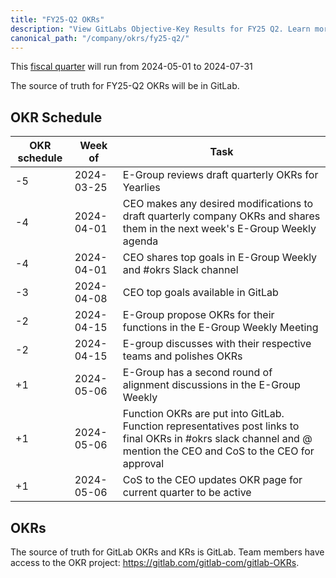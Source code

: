 ```yaml
---
title: "FY25-Q2 OKRs"
description: "View GitLabs Objective-Key Results for FY25 Q2. Learn more here!"
canonical_path: "/company/okrs/fy25-q2/"
---
```


This [fiscal quarter](/handbook/finance/#fiscal-year) will run from 2024-05-01 to 2024-07-31

The source of truth for FY25-Q2 OKRs will be in GitLab.

## OKR Schedule

| OKR schedule | Week of | Task |
| ------ | ------ | ------ |
| -5 | 2024-03-25 | E-Group reviews draft quarterly OKRs for Yearlies |
| -4 | 2024-04-01 | CEO makes any desired modifications to draft quarterly company OKRs and shares them in the next week's E-Group Weekly agenda |
| -4 | 2024-04-01| CEO shares top goals in E-Group Weekly and #okrs Slack channel |
| -3 | 2024-04-08 | CEO top goals available in GitLab |
| -2 | 2024-04-15 | E-Group propose OKRs for their functions in the E-Group Weekly Meeting |
| -2 | 2024-04-15| E-group discusses with their respective teams and polishes OKRs |
| +1 | 2024-05-06 | E-Group has a second round of alignment discussions in the E-Group Weekly |
| +1 | 2024-05-06 | Function OKRs are put into GitLab. Function representatives post links to final OKRs in #okrs slack channel and @ mention the CEO and CoS to the CEO for approval |
| +1  | 2024-05-06| CoS to the CEO updates OKR page for current quarter to be active |

## OKRs

The source of truth for GitLab OKRs and KRs is GitLab. Team members have access to the OKR project: https://gitlab.com/gitlab-com/gitlab-OKRs.
